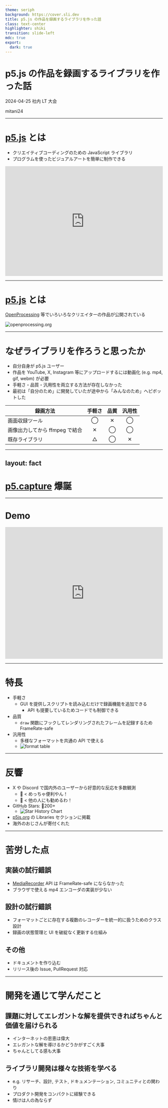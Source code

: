 ```yaml
---
theme: seriph
background: https://cover.sli.dev
title: p5.js の作品を録画するライブラリを作った話
class: text-center
highlighter: shiki
transition: slide-left
mdc: true
export:
  dark: true
---
```


# p5.js の作品を録画するライブラリを作った話

2024-04-25 社内 LT 大会

<p class="absolute bottom-10 right-10 font-700">
  mitani24
</p>

---

# [p5.js](https://p5js.org/) とは

- クリエイティブコーディングのための JavaScript ライブラリ
- プログラムを使ったビジュアルアートを簡単に制作できる

<iframe m="t-4" height="350" style="width: 100%;" scrolling="no" title="simple p5.js sketch" src="https://codepen.io/tapioca24/embed/jORpPwY?default-tab=js%2Cresult&editable=true&theme-id=dark" frameborder="no" loading="lazy" allowtransparency="true" allowfullscreen="true">
  See the Pen <a href="https://codepen.io/tapioca24/pen/jORpPwY">
  simple p5.js sketch</a> by tapioca24 (<a href="https://codepen.io/tapioca24">@tapioca24</a>)
  on <a href="https://codepen.io">CodePen</a>.
</iframe>

---

# [p5.js](https://p5js.org/) とは

[OpenProcessing](https://openprocessing.org/) 等でいろいろなクリエイターの作品が公開されている

<img src="/openprocessing.png" alt="openprocessing.org" class="rounded shadow" />

---

# なぜライブラリを作ろうと思ったか

- 自分自身が p5.js ユーザー
- 作品を YouTube, X, Instagram 等にアップロードするには動画化 (e.g. mp4, gif, webm) が必要
- 手軽さ・品質・汎用性を両立する方法が存在しなかった
- 最初は「自分のため」に開発していたが途中から「みんなのため」へピボットした

<div m="t-4">

| 録画方法                       | 手軽さ | 品質 | 汎用性 |
| ------------------------------ |:------:|:----:|:------:|
| 画面収録ツール                 |   ◯    |  ✕   |   ◯    |
| 画像出力してから ffmpeg で結合 |   ✕    |  ◯   |   ◯    |
| 既存ライブラリ                 |   △    |  ◯   |   ✕    |

</div>

---
layout: fact
---

# [p5.capture](https://github.com/tapioca24/p5.capture) 爆誕


---

# Demo

<iframe height="420" style="width: 100%;" scrolling="no" title="simple p5.js sketch rec" src="https://codepen.io/tapioca24/embed/abxjdJV?default-tab=js%2Cresult&editable=true&theme-id=dark" frameborder="no" loading="lazy" allowtransparency="true" allowfullscreen="true">
  See the Pen <a href="https://codepen.io/tapioca24/pen/abxjdJV">
  simple p5.js sketch rec</a> by tapioca24 (<a href="https://codepen.io/tapioca24">@tapioca24</a>)
  on <a href="https://codepen.io">CodePen</a>.
</iframe>

---

# 特長

- 手軽さ
  - GUI を提供しスクリプトを読み込むだけで録画機能を追加できる
    - API も提要しているためコードでも制御できる
- 品質
  - `draw` 関数にフックしてレンダリングされたフレームを記録するため FrameRate-safe
- 汎用性
  - 多様なフォーマットを共通の API で使える
  - <img src="/format.png" alt="format table" class="w-96 rounded shadow" />

---

# 反響

- X や Discord で国内外のユーザーから好意的な反応を多数観測
  - 👦 < めっちゃ便利やん！
  - 👧 < 他の人にも勧めるわ！
- GitHub Stars: 🌟200+
  - <img src="https://api.star-history.com/svg?repos=tapioca24/p5.capture" alt="Star History Chart" class="w-80 rounded shadow" />
- [p5js.org](https://p5js.org/) の Libraries セクションに掲載
- 海外のおじさんが寄付くれた

---

# 苦労した点

## 実装の試行錯誤

- [MediaRecorder](https://developer.mozilla.org/ja/docs/Web/API/MediaRecorder) API は FrameRate-safe にならなかった
- ブラウザで使える mp4 エンコーダの実装が少ない

## 設計の試行錯誤

- フォーマットごとに存在する複数のレコーダーを統一的に扱うためのクラス設計
- 録画の状態管理と UI を破綻なく更新する仕組み

## その他

- ドキュメントを作り込む
- リリース後の Issue, PullRequest 対応

<style>
h2 {
  @apply mt-6! mb-2 text-2xl
}
</style>

---

# 開発を通じて学んだこと

## 課題に対してエレガントな解を提供できればちゃんと価値を届けられる

- インターネットの恩恵は偉大
- エレガントな解を導けるかどうかがすごく大事
- ちゃんとしてる感も大事

## ライブラリ開発は様々な技術を学べる

- e.g. リサーチ、設計, テスト, ドキュメンテーション, コミュニティとの関わり
- プロダクト開発をコンパクトに経験できる
- 情けは人の為ならず

<style>
h2 {
  @apply mt-6! mb-2 text-2xl
}
</style>
